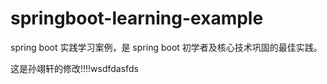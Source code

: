 # springboot-learning-example
spring boot 实践学习案例，是 spring boot 初学者及核心技术巩固的最佳实践。

这是孙翊轩的修改!!!!wsdfdasfds